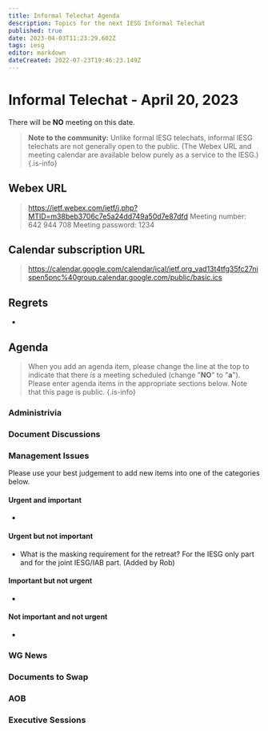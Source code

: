 ```yaml
---
title: Informal Telechat Agenda
description: Topics for the next IESG Informal Telechat
published: true
date: 2023-04-03T11:23:29.602Z
tags: iesg
editor: markdown
dateCreated: 2022-07-23T19:46:23.149Z
---
```


# Informal Telechat - April 20, 2023
 There will be **NO** meeting on this date.

> **Note to the community:** Unlike formal IESG telechats, informal IESG telechats are not generally open to the public. (The Webex URL and meeting calendar are available below purely as a service to the IESG.)
{.is-info}


## Webex URL

> https://ietf.webex.com/ietf/j.php?MTID=m38beb3706c7e5a24dd749a50d7e87dfd
Meeting number: 642 944 708
Meeting password: 1234 

## Calendar subscription URL

> https://calendar.google.com/calendar/ical/ietf.org_vad13t4tfg35fc27nispen5pnc%40group.calendar.google.com/public/basic.ics


## Regrets

* 

## Agenda

> When you add an agenda item, please change the line at the top to indicate that there *is* a meeting scheduled (change "**NO**" to "**a**"). Please enter agenda items in the appropriate sections below.
Note that this page is public.
{.is-info}

### Administrivia

### Document Discussions

### Management Issues

Please use your best judgement to add new items into one of the categories below.

#### Urgent and important
*

#### Urgent but not important
* What is the masking requirement for the retreat?  For the IESG only part and for the joint IESG/IAB part. (Added by Rob)

#### Important but not urgent
* 

#### Not important and not urgent
* 


### WG News 

### Documents to Swap 

### AOB

### Executive Sessions

